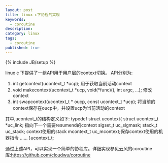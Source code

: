 ```yaml
---
layout: post
title: linux c下协程的实现
keywords:
  - coroutine
description: 
category: linux
tags:
  - coroutine
published: true
---
```

{% include JB/setup %}

linux c 下提供了一组API用于用户层的context切换。
API分别为:
1. int getcontext(ucontext_t *ucp); 用于获取当前活动context
2. void makecontext(ucontext_t *ucp, void(*func)(), int argc, ...); 修改context
3. int swapcontext(ucontext_t * oucp, const ucontext_t *ucp); 将当前的context保存在oucp中，并设置ucp为当前活动的context

其中,ucontext_t的结构定义如下:
typedef struct ucontext{
struct ucontext_t *uc_link; 指向下一个需要resumend的context
sigset_t uc_sigmask; 
stack_t uc_stack; context使用的stack
mcontext_t uc_mcontext;保存context使用的机器指令
......
}ucontext_t;

通过上述API，可以实现一个简单的协程库。详细实现参见云风的coroutine库:https://github.com/cloudwu/coroutine
